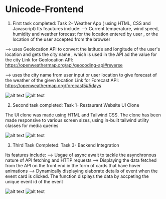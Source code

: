# Unicode-Frontend

1) First task completed: Task 2- Weather App ( using HTML, CSS and Javascript)
Its feautures include:
--> Current temperature, wind speed, humidity and weather forecast for the location entered by user , or the location of the user accepted from the browser

--> uses Geolocation API to convert the latitude and longitude of the user's location and gets the city name , which is used in the API ad the value for the city
Link for Geolocation API: https://openweathermap.org/api/geocoding-api#reverse

--> uses the city name from user input or user location to give forecast of the weather of the gievn location 
Link for Forecast API: https://openweathermap.org/forecast5#5days

![alt text](image.png)
![alt text](image-1.png)


2) Second task completed: Task 1- Restaurant Website UI Clone

The UI clone was made using HTML and Tailwind CSS. The clone has been made responsive to various screen sizes, using in-built tailwind utility classes for media queries 

![alt text](image-2.png) ![alt text](image-3.png)

3) Third Task Completed: Task 3- Backend Integration

Its features include:
--> Usgae of async await to tackle the asynchronous nature of API fetching and HTTP requests
--> Displaying the data fetched from the API on the front end in the form of cards that have hover animations
--> Dynamically displaying elaborate details of event when the event card is clicked. The function displays the data by accpeting the unique event id of the event 

![alt text](image-4.png) ![alt text](image-5.png)
